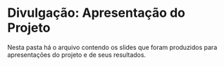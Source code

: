 # Divulgação: Apresentação do Projeto

Nesta pasta há o arquivo contendo os slides que foram produzidos para apresentações do projeto e de seus resultados.

